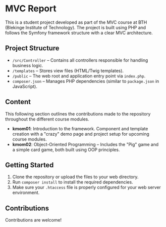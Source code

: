 # MVC Report

This is a student project developed as part of the MVC course at BTH (Blekinge Institute of Technology). The project is built using PHP and follows the Symfony framework structure with a clear MVC architecture.

## Project Structure

- `/src/Controller` – Contains all controllers responsible for handling business logic.
- `/templates` – Stores view files (HTML/Twig templates).
- `/public` – The web root and application entry point via `index.php`.
- `composer.json` – Manages PHP dependencies (similar to `package.json` in JavaScript).

## Content
This following section outlines the contributions made to the repository throughout the different course modules.

- **kmom01**: Introduction to the framework. Component and template creation with a "crazy" demo page and project setup for upcoming course modules.
- **kmom02**: Object-Oriented Programming – Includes the "Pig" game and a simple card game, both built using OOP principles.

## Getting Started

1. Clone the repository or upload the files to your web directory.
2. Run `composer install` to install the required dependencies.
3. Make sure your `.htaccess` file is properly configured for your web server environment.


## Contributions

Contributions are welcome! 
